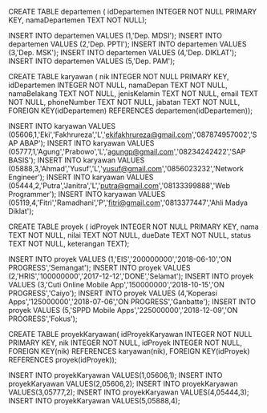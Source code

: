 CREATE TABLE departemen (
idDepartemen INTEGER NOT NULL PRIMARY KEY,
namaDepartemen TEXT NOT NULL);

INSERT INTO departemen VALUES (1,'Dep. MDSI');
INSERT INTO departemen VALUES (2,'Dep. PPTI');
INSERT INTO departemen VALUES (3,'Dep. MSK');
INSERT INTO departemen VALUES (4,'Dep. DIKLAT');
INSERT INTO departemen VALUES (5,'Dep. PAM');

CREATE TABLE karyawan (
nik INTEGER NOT NULL PRIMARY KEY,
idDepartemen INTEGER NOT NULL,
namaDepan TEXT NOT NULL,
namaBelakang TEXT NOT NULL,
jenisKelamin TEXT NOT NULL,
email TEXT NOT NULL,
phoneNumber TEXT NOT NULL,
jabatan TEXT NOT NULL,
FOREIGN KEY(idDepartemen) REFERENCES departemen(idDepartemen));

INSERT INTO karyawan VALUES (05606,1,'Eki','Fakhrureza','L','ekifakhrureza@gmail.com','087874957002','SAP ABAP');
INSERT INTO karyawan VALUES (05777,1,'Agung','Prabowo','L','agungp@gmail.com','08234242422','SAP BASIS');
INSERT INTO karyawan VALUES (05888,3,'Ahmad','Yusuf','L','yusuf@gmail.com','0856023232','Network Engineer');
INSERT INTO karyawan VALUES (05444,2,'Putra','Janitra','L','putra@gmail.com','08133399888','Web Programmer');
INSERT INTO karyawan VALUES (05119,4,'Fitri','Ramadhani','P','fitri@gmail.com','0813377447','Ahli Madya Diklat');


CREATE TABLE proyek (
idProyek INTEGER NOT NULL PRIMARY KEY,
nama TEXT NOT NULL,
nilai TEXT NOT NULL,
dueDate TEXT NOT NULL,
status TEXT NOT NULL,
keterangan TEXT);

INSERT INTO proyek VALUES (1,'EIS','200000000','2018-06-10','ON PROGRESS','Semangat');
INSERT INTO proyek VALUES (2,'HRIS','100000000','2017-12-12','DONE','Selamat');
INSERT INTO proyek VALUES (3,'Cuti Online Mobile App','150000000','2018-10-15','ON PROGRESS','Caiyo');
INSERT INTO proyek VALUES (4,'Koperasi Apps','125000000','2018-07-06','ON PROGRESS','Ganbatte');
INSERT INTO proyek VALUES (5,'SPPD Mobile Apps','225000000','2018-12-09','ON PROGRESS','Fokus');

CREATE TABLE proyekKaryawan(
idProyekKaryawan INTEGER NOT NULL PRIMARY KEY,
nik INTEGER NOT NULL,
idProyek INTEGER NOT NULL,
FOREIGN KEY(nik) REFERENCES karyawan(nik),
FOREIGN KEY(idProyek) REFERENCES proyek(idProyek));

INSERT INTO proyekKaryawan VALUES(1,05606,1);
INSERT INTO proyekKaryawan VALUES(2,05606,2);
INSERT INTO proyekKaryawan VALUES(3,05777,2);
INSERT INTO proyekKaryawan VALUES(4,05444,3);
INSERT INTO proyekKaryawan VALUES(5,05888,4);
